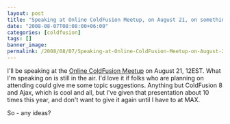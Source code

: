 ```yaml
---
layout: post
title: "Speaking at Online ColdFusion Meetup, on August 21, on something"
date: "2008-08-07T08:08:00+06:00"
categories: [coldfusion]
tags: []
banner_image: 
permalink: /2008/08/07/Speaking-at-Online-ColdFusion-Meetup-on-August-21-on-something
---
```


I'll be speaking at the <a href="http://coldfusion.meetup.com/17/">Online ColdFusion Meetup</a> on August 21, 12EST. What I'm speaking on is still in the air. I'd love it if folks who are planning on attending could give me some topic suggestions. Anything but ColdFusion 8 and Ajax, which is cool and all, but I've given that presentation about 10 times this year, and don't want to give it again until I have to at MAX.

So - any ideas?